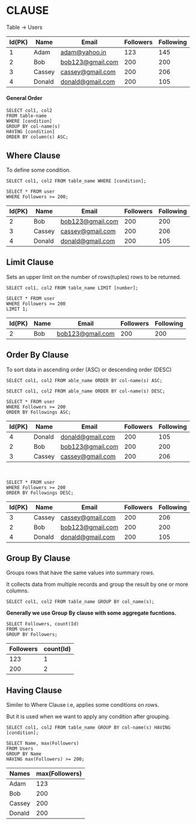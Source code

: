 # CLAUSE

Table -> Users

| Id(PK) | Name  | Email  | Followers  | Following  |
|--------|--------|--------|--------|--------|
| 1   | Adam   | adam@yahoo.in | 123   | 145   |
| 2   | Bob   | bob123@gmail.com | 200   | 200   |
| 3   | Cassey   | cassey@gmail.com | 200 | 206   |
| 4   | Donald   |  donald@gmail.com  | 200 | 105 |

#### General Order 

```
SELECT col1, col2
FROM table-name
WHERE [condition]
GROUP BY col-name(s)
HAVING [condition]
ORDER BY column(s) ASC;
```

## Where Clause

To define some condition.

`
SELECT col1, col2 FROM table_name
WHERE [condition];
`

```
SELECT * FROM user 
WHERE Followers >= 200;
```

| Id(PK) | Name  | Email  | Followers  | Following  |
|--------|--------|--------|--------|--------|
| 2   | Bob   | bob123@gmail.com | 200   | 200   |
| 3   | Cassey   | cassey@gmail.com | 200 | 206   |
| 4   | Donald   |  donald@gmail.com  | 200 | 105 |

## Limit Clause

Sets an upper limit on the number of rows(tuples) rows to be returned.

`
SELECT col1, col2 FROM table_name
LIMIT [number];
`

```
SELECT * FROM user 
WHERE Followers >= 200
LIMIT 1;
```

| Id(PK) | Name  | Email  | Followers  | Following  |
|--------|--------|--------|--------|--------|
| 2   | Bob   | bob123@gmail.com | 200   | 200   |

## Order By  Clause

To sort data in ascending order (ASC) or descending order (DESC)

`SELECT col1, col2 FROM able_name ORDER BY col-name(s) ASC;`

`SELECT col1, col2 FROM able_name ORDER BY col-name(s) DESC;`

```
SELECT * FROM user 
WHERE Followers >= 200
ORDER BY Followings ASC;
```

| Id(PK) | Name  | Email  | Followers  | Following  |
|--------|--------|--------|--------|--------|
| 4   | Donald   |  donald@gmail.com  | 200 | 105 |
| 2   | Bob   | bob123@gmail.com | 200   | 200   |
| 3   | Cassey   | cassey@gmail.com | 200 | 206   |
<br>

```
SELECT * FROM user 
WHERE Followers >= 200
ORDER BY Followings DESC;
```

| Id(PK) | Name  | Email  | Followers  | Following  |
|--------|--------|--------|--------|--------|
| 3   | Cassey   | cassey@gmail.com | 200 | 206   |
| 2   | Bob   | bob123@gmail.com | 200   | 200   |
| 4   | Donald   |  donald@gmail.com  | 200 | 105 |

## Group By Clause

Groups rows that have the same values into summary rows.

It collects data from multiple records and group the result by one or more columns.

`SELECT col1, col2 FROM table_name GROUP BY col_name(s);`

**Generally we use Group By clause with some aggregate fucntions.**

```
SELECT Followers, count(Id)
FROM Users
GROUP BY Followers;
```

| Followers | count(Id)  |
|--------|--------|
| 123   | 1   |
| 200   | 2   |

## Having Clause

Similer to Where Clause i.e, applies some conditions on rows.

But it is used when we want to apply any condition after grouping.

`
SELECT col1, col2
FROM table_name
GROUP BY col-name(s)
HAVING [condition];
`

```
SELECT Name, max(Followers)
FROM Users
GROUP BY Name
HAVING max(Followers) >= 200;
```

| Names | max(Followers)  |
|--------|--------|
| Adam   | 123   |
| Bob   | 200   |
| Cassey   | 200   |
| Donald   | 200   |